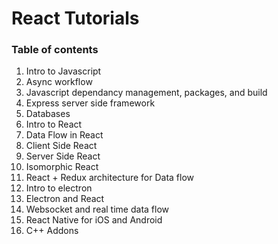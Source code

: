 # React Tutorials

### Table of contents
1. Intro to Javascript
2. Async workflow
3. Javascript dependancy management, packages, and build
4. Express server side framework
5. Databases
6. Intro to React
7. Data Flow in React
8. Client Side React
9. Server Side React
10. Isomorphic React
11. React + Redux architecture for Data flow
12. Intro to electron
13. Electron and React
14. Websocket and real time data flow
15. React Native for iOS and Android
16. C++ Addons

